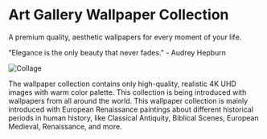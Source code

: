 # Art Gallery Wallpaper Collection

A premium quality, aesthetic wallpapers for every moment of your life.

"Elegance is the only beauty that never fades." - Audrey Hepburn

![Collage](https://github.com/infofintech/kunstkammer/blob/main/kunstkammer.collage.png?raw=true)

The wallpaper collection contains only high-quality, realistic 4K UHD images with warm color palette. This collection is being introduced with wallpapers from all around the world. This wallpaper collection is mainly introduced with European Renaissance paintings about different historical periods in human history, like Classical Antiquity, Biblical Scenes, European Medieval, Renaissance, and more.

